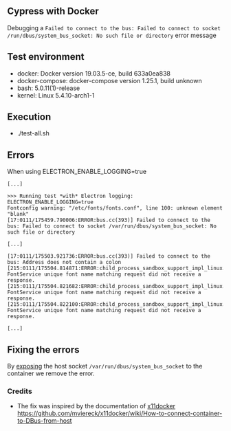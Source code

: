 ## Cypress with Docker

Debugging a `Failed to connect to the bus: Failed to connect to socket /run/dbus/system_bus_socket: No such file or directory` error message

## Test environment

* docker: Docker version 19.03.5-ce, build 633a0ea838
* docker-compose: docker-compose version 1.25.1, build unknown
* bash: 5.0.11(1)-release
* kernel: Linux 5.4.10-arch1-1

## Execution

* ./test-all.sh

## Errors

When using ELECTRON_ENABLE_LOGGING=true

````
[...]

>>> Running test *with* Electron logging:  ELECTRON_ENABLE_LOGGING=true
Fontconfig warning: "/etc/fonts/fonts.conf", line 100: unknown element "blank"
[17:0111/175459.790006:ERROR:bus.cc(393)] Failed to connect to the bus: Failed to connect to socket /var/run/dbus/system_bus_socket: No such file or directory

[...]

[17:0111/175503.921736:ERROR:bus.cc(393)] Failed to connect to the bus: Address does not contain a colon
[215:0111/175504.814871:ERROR:child_process_sandbox_support_impl_linux.cc(81)] FontService unique font name matching request did not receive a response.
[215:0111/175504.821682:ERROR:child_process_sandbox_support_impl_linux.cc(81)] FontService unique font name matching request did not receive a response.
[215:0111/175504.822100:ERROR:child_process_sandbox_support_impl_linux.cc(81)] FontService unique font name matching request did not receive a response.

[...]
````

## Fixing the errors

By [exposing](https://docs.docker.com/storage/bind-mounts/) the host
socket `/var/run/dbus/system_bus_socket` to the container we remove
the error.

### Credits

* The fix was inspired by the documentation of [x11docker](https://github.com/mviereck/x11docker)
  https://github.com/mviereck/x11docker/wiki/How-to-connect-container-to-DBus-from-host